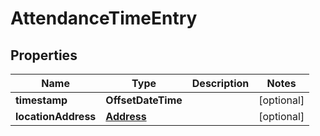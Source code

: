 

# AttendanceTimeEntry


## Properties

| Name | Type | Description | Notes |
|------------ | ------------- | ------------- | -------------|
|**timestamp** | **OffsetDateTime** |  |  [optional] |
|**locationAddress** | [**Address**](Address.md) |  |  [optional] |



